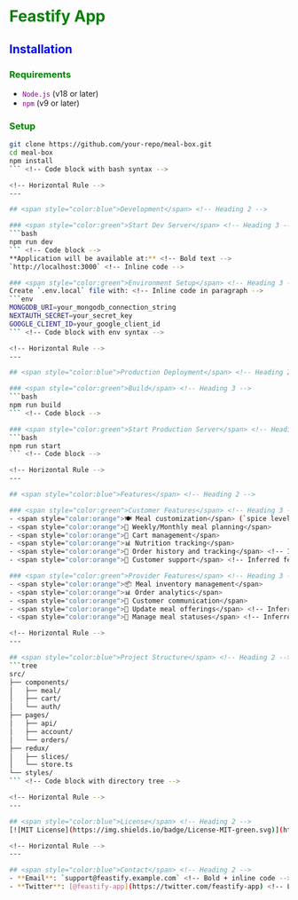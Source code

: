 # <span style="color:green">Feastify App</span> <!-- Heading 1 with HTML styling -->

## <!-- Horizontal Rule -->

## <span style="color:blue">Installation</span> <!-- Heading 2 -->

### <span style="color:green">Requirements</span> <!-- Heading 3 -->

- <span style="color:purple">`Node.js`</span> (v18 or later) <!-- List item with code highlight -->
- <span style="color:purple">`npm`</span> (v9 or later) <!-- List item with code highlight -->

### <span style="color:green">Setup</span> <!-- Heading 3 -->

````bash
git clone https://github.com/your-repo/meal-box.git
cd meal-box
npm install
``` <!-- Code block with bash syntax -->

<!-- Horizontal Rule -->
---

## <span style="color:blue">Development</span> <!-- Heading 2 -->

### <span style="color:green">Start Dev Server</span> <!-- Heading 3 -->
```bash
npm run dev
``` <!-- Code block -->
**Application will be available at:** <!-- Bold text -->
`http://localhost:3000` <!-- Inline code -->

### <span style="color:green">Environment Setup</span> <!-- Heading 3 -->
Create `.env.local` file with: <!-- Inline code in paragraph -->
```env
MONGODB_URI=your_mongodb_connection_string
NEXTAUTH_SECRET=your_secret_key
GOOGLE_CLIENT_ID=your_google_client_id
``` <!-- Code block with env syntax -->

<!-- Horizontal Rule -->
---

## <span style="color:blue">Production Deployment</span> <!-- Heading 2 -->

### <span style="color:green">Build</span> <!-- Heading 3 -->
```bash
npm run build
``` <!-- Code block -->

### <span style="color:green">Start Production Server</span> <!-- Heading 3 -->
```bash
npm run start
``` <!-- Code block -->

<!-- Horizontal Rule -->
---

## <span style="color:blue">Features</span> <!-- Heading 2 -->

### <span style="color:green">Customer Features</span> <!-- Heading 3 -->
- <span style="color:orange">🍽️ Meal customization</span> (`spice level`, `ingredients`)
- <span style="color:orange">📅 Weekly/Monthly meal planning</span>
- <span style="color:orange">🛒 Cart management</span>
- <span style="color:orange">📊 Nutrition tracking</span>
- <span style="color:orange">🧾 Order history and tracking</span> <!-- Inferred feature for customer order tracking -->
- <span style="color:orange">💬 Customer support</span> <!-- Inferred feature for customer support -->

### <span style="color:green">Provider Features</span> <!-- Heading 3 -->
- <span style="color:orange">📦 Meal inventory management</span>
- <span style="color:orange">📊 Order analytics</span>
- <span style="color:orange">📱 Customer communication</span>
- <span style="color:orange">🔧 Update meal offerings</span> <!-- Inferred feature for providers managing meal options -->
- <span style="color:orange">🔄 Manage meal statuses</span> <!-- Inferred feature for managing orders and status updates -->

<!-- Horizontal Rule -->
---

## <span style="color:blue">Project Structure</span> <!-- Heading 2 -->
```tree
src/
├── components/
│   ├── meal/
│   ├── cart/
│   └── auth/
├── pages/
│   ├── api/
│   ├── account/
│   └── orders/
├── redux/
│   ├── slices/
│   └── store.ts
└── styles/
``` <!-- Code block with directory tree -->

<!-- Horizontal Rule -->
---

## <span style="color:blue">License</span> <!-- Heading 2 -->
[![MIT License](https://img.shields.io/badge/License-MIT-green.svg)](https://opensource.org/licenses/MIT) <!-- Badge -->

<!-- Horizontal Rule -->
---

## <span style="color:blue">Contact</span> <!-- Heading 2 -->
- **Email**: `support@feastify.example.com` <!-- Bold + inline code -->
- **Twitter**: [@feastify-app](https://twitter.com/feastify-app) <!-- Link -->
````
